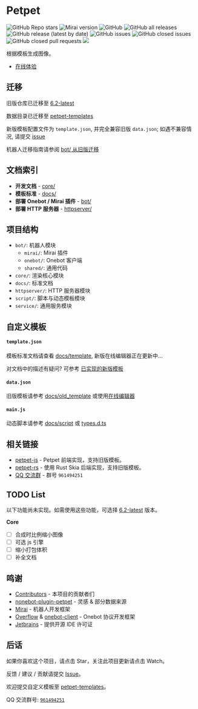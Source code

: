 # Petpet

![GitHub Repo stars](https://img.shields.io/github/stars/dituon/petpet)
![Mirai version](https://img.shields.io/badge/Mirai-2.16.0-ff69b4)
![GitHub](https://img.shields.io/github/license/dituon/petpet)
![GitHub all releases](https://img.shields.io/github/downloads/dituon/petpet/total)
![GitHub release (latest by date)](https://img.shields.io/github/v/release/dituon/petpet)
![GitHub issues](https://img.shields.io/github/issues/dituon/petpet)
![GitHub closed issues](https://img.shields.io/github/issues-closed/dituon/petpet)
![GitHub closed pull requests](https://img.shields.io/github/issues-pr-closed/dituon/petpet)
[![](https://jitpack.io/v/Dituon/petpet.svg)](https://jitpack.io/#Dituon/petpet)

根据模板生成图像。

- [在线体验](https://petpet.d2n.moe)

## 迁移

旧版仓库已迁移至 [6.2-latest](https://github.com/Dituon/petpet/tree/6.2-latest)

数据目录已迁移至 [petpet-templates](https://github.com/Dituon/petpet-templates)

新版模板配置文件为 `template.json`, 并完全兼容旧版 `data.json`; 如遇不兼容情况, 请提交 [issue](https://github.com/Dituon/petpet/issues)

机器人迁移指南请参阅 [bot/ 从旧版迁移](bot/README.md#从旧版迁移)

## 文档索引

- **开发文档** - [core/](core/README.md)
- **模板标准** - [docs/](docs/index.md)
- **部署 Onebot / Mirai 插件** - [bot/](bot/README.md)
- **部署 HTTP 服务器** - [httpserver/](httpserver/README.md)

## 项目结构

- `bot/`: 机器人模块
  - `mirai/`: Mirai 插件
  - `onebot/`: Onebot 客户端
  - `shared/`: 通用代码
- `core/`: 渲染核心模块
- `docs/`: 标准文档
- `httpserver/`: HTTP 服务器模块
- `script/`: 脚本与动态模板模块
- `service/`: 通用服务模块

## 自定义模板

#### `template.json`

模板标准文档请查看 [docs/template](docs/template/index.md), 新版在线编辑器正在更新中...

对文档中的描述有疑问? 可参考 [已实现的新版模板](https://github.com/search?q=repo%3ADituon%2Fpetpet-templates+path%3Atemplate.json)

#### `data.json`

旧版模板请参考 [docs/old_template](docs/old_tmplate/index.md) 或使用[在线编辑器](https://d2n.moe/petpet-js/editor)

#### `main.js`

动态脚本请参考 [docs/script](docs/script/index.md) 或 [types.d.ts](https://github.com/dituon/petpet/service/src/test/resources/test-templates/script-test/types.d.ts)

## 相关链接

- [petpet-js](https://github.com/Dituon/petpet-js) - Petpet 前端实现，支持旧版模板。
- [petpet-rs](https://github.com/Dituon/petpet-rs) - 使用 Rust Skia 后端实现，支持旧版模板。
- [QQ 交流群](https://qm.qq.com/q/ikRbuuGWRi) - 群号 `961494251`

## TODO List

以下功能尚未实现。如需使用这些功能，可选择 [6.2-latest](https://github.com/Dituon/petpet/tree/6.2-latest) 版本。

**Core**

- [ ] 合成时比例缩小图像
- [ ] 可选 js 引擎
- [ ] 缩小打包体积
- [ ] 补全文档

## 鸣谢

- [Contributors](https://github.com/Dituon/petpet/graphs/contributors) - 本项目的贡献者们
- [nonebot-plugin-petpet](https://github.com/noneplugin/nonebot-plugin-petpet) - 灵感 & 部分数据来源
- [Mirai](https://github.com/mamoe/mirai) - 机器人开发框架
- [Overflow](https://github.com/MrXiaoM/Overflow) & [onebot-client](https://github.com/cnlimiter/onebot-client) - Onebot 协议开发框架
- [Jetbrains](https://www.jetbrains.com/) - 提供开源 IDE 许可证

## 后话

如果你喜欢这个项目，请点击 Star，关注此项目更新请点击 Watch。

反馈 / 建议 / 贡献请提交 [Issue](https://github.com/Dituon/petpet/issues)。

欢迎提交自定义模板至 [petpet-templates](https://github.com/Dituon/petpet-templates)。

QQ 交流群号: [`961494251`](https://qm.qq.com/q/ikRbuuGWRi)
